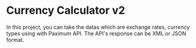 # Currency Calculator v2

In this project, you can take the datas which are exchange rates, currency types using with Paximum API. The API's response can be XML or JSON format. 
